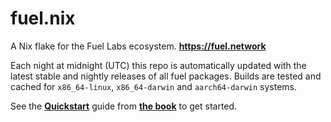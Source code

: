 # fuel.nix

A Nix flake for the Fuel Labs ecosystem. **https://fuel.network**

Each night at midnight (UTC) this repo is automatically updated with the latest
stable and nightly releases of all fuel packages. Builds are tested and cached
for `x86_64-linux`, `x86_64-darwin` and `aarch64-darwin` systems.

See the [**Quickstart**][fuel-nix-quickstart] guide from
[**the book**][fuel-nix-book] to get started.

[fuel-nix-book]: https://nix.fuel.network
[fuel-nix-quickstart]: https://nix.fuel.network/quickstart
